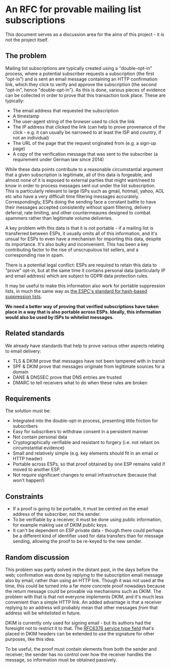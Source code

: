 # An RFC for provable mailing list subscriptions

This document serves as a discussion area for the aims of this project - it is not the project itself.

## The problem
Mailing list subscriptions are typically created using a "double-opt-in" process, where a potential subscriber requests a subscription (the first "opt-in") and is sent an email message containing an HTTP confirmation link, which they click to verify and approve the subscription (the second "opt-in", hence "double-opt-in"). As this is done, various pieces of evidence can be collected in order to prove that this transaction took place. These are typically:

* The email address that requested the subscription
* A timestamp
* The user-agent string of the browser used to click the link
* The IP address that clicked the link (can help to prove provenance of the click - e.g. it can usually be narrowed to at least the ISP and country, if not an individual)
* The URL of the page that the request originated from (e.g. a sign-up page)
* A copy of the verification message that was sent to the subscriber (a requirement under German law since 2014)

While these data points contribute to a reasonable circumstantial argument that a given subscription is legitimate, all of this data is forgeable, and almost none of it is exposed to external parties that might want/need to know in order to process messages sent out under the list subscription. This is particularly relevant to large ISPs such as gmail, hotmail, yahoo, AOL etc who have a very difficult time filtering messages accurately. Correspondingly, ESPs doing the sending face a constant battle to have their messages accepted consistently without spam filtering, delivery deferral, rate limiting, and other countermeaures designed to combat spammers rather than legitimate volume deliveries.

A key problem with this data is that it is not portable - if a mailing list is transferred between ESPs, it usually omits all of this information, and it's unsual for ESPs to even have a mechanism for importing this data, despite its importance. It's also bulky and inconvenient. This has been a key contributing factor to the rise of unscrupulous list sellers, and a corresponding rise in spam.

There is a potential legal conflict: ESPs are required to retain this data to "prove" opt-in, but at the same time it contains personal data (particularly IP and email address) which are subject to GDPR data protection rules.

It may be useful to make this information also work for portable suppression lists, in much the same way as [the ESPC's standard for hash-based suppression lists](http://www.espcoalition.org/legal-industry-member-resources/industry-resources/suppression).

**We need a better way of proving that verified subscriptions have taken place in a way that is also portable across ESPs. Ideally, this information would also be used by ISPs to whitelist messages**.

## Related standards
We already have standards that help to prove various other aspects relating to email delivery:
* TLS & DKIM prove that messages have not been tampered with in transit
* SPF & DKIM prove that messages originate from legitimate sources for a domain
* DANE & DNSSEC prove that DNS entries are trusted
* DMARC to tell receivers what to do when these rules are broken

## Requirements
The solution must be:
* Integrated into the double-opt-in process, presenting little friction for subscribers
* Easy for subscribers to withdraw consent in a persistent manner
* Not contain personal data
* Cryptographically verifiable and resistant to forgery (i.e. not reliant on circumstantial evidence)
* Small and relatively simple (e.g. key elements should fit in an email or HTTP header)
* Portable across ESPs, so that proof obtained by one ESP remains valid if moved to another ESP.
* Not require significant changes to email infrastructure (because that won't happen!)

## Constraints
* If a proof is going to be portable, it must be centred on the email address of the subscriber, not the sender.
* To be verifiable by a receiver, it must be done using public information, for example making use of DKIM public keys.
* It can't be dependent on ESP private data - though there could perhaps be a different kind of identifier used for data transfers than for message sending, allowing the proof to be re-keyed to the new sender.

## Random discussion
This problem was partly solved in the distant past, in the days before the web; confirmation was done by replying to the subscription email message also by email, rather than using an HTTP link. Though it was not used at the time, this could be turned into a far more concrete proof nowadays because the return message could be provable via mechanisms such as DKIM. The problem with that is that not everyone implements DKIM, and it's much less convenient than a simple HTTP link. An added advantage is that a receiver replying *to* an address will probably mean that other messages *from* that address will be whitelisted in future.

DKIM is currently only used for signing email - but its authors had the foresight not to restrict it to that. The [RFC6376 service type field](https://tools.ietf.org/html/rfc6376#section-7.8) that's placed in DKIM headers can be extended to use the signature for other purposes, like this idea.

To be useful, the proof must contain elements from both the sender and receiver; the sender has no control over how the receiver handles the message, so information must be obtained passively.

